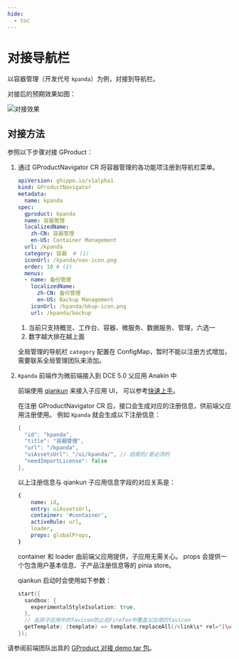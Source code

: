 ```yaml
---
hide:
  - toc
---
```


# 对接导航栏

以容器管理（开发代号 `kpanda`）为例，对接到导航栏。

对接后的预期效果如图：

![对接效果](https://docs.daocloud.io/daocloud-docs-images/docs/ghippo/images/gproduct01.png)

## 对接方法

参照以下步骤对接 GProduct：

1. 通过 GProductNavigator CR 将容器管理的各功能项注册到导航栏菜单。

    ```yaml
    apiVersion: ghippo.io/v1alpha1
    kind: GProductNavigator
    metadata:
      name: kpanda
    spec:
      gproduct: kpanda
      name: 容器管理
      localizedName:
        zh-CN: 容器管理
        en-US: Container Management
      url: /kpanda
      category: 容器  # (1)
      iconUrl: /kpanda/nav-icon.png
      order: 10 # (2)
      menus:
      - name: 备份管理
        localizedName:
          zh-CN: 备份管理
          en-US: Backup Management
        iconUrl: /kpanda/bkup-icon.png
        url: /kpanda/backup
    ```

    1. 当前只支持概览、工作台、容器、微服务、数据服务、管理，六选一
    2. 数字越大排在越上面

    全局管理的导航栏 `category` 配置在 ConfigMap，暂时不能以注册方式增加，需要联系全局管理团队来添加。

2. `Kpanda` 前端作为微前端接入到 DCE 5.0 父应用 Anakin 中

    前端使用 [qiankun](https://qiankun.umijs.org/zh) 来接入子应用 UI，
    可以参考[快速上手](https://qiankun.umijs.org/zh/guide/getting-started)。

    在注册 GProductNavigator CR 后，接口会生成对应的注册信息，供前端父应用注册使用。
    例如 `Kpanda` 就会生成以下注册信息：

    ```go
    {
      "id": "kpanda",
      "title": "容器管理",
      "url": "/kpanda",
      "uiAssetsUrl": "/ui/kpanda/", // 结尾的/是必须的
      "needImportLicense": false
    },
    ```

    以上注册信息与 qiankun 子应用信息字段的对应关系是：

    ```yaml
    {
        name: id,
        entry: uiAssetsUrl,
        container: '#container',
        activeRule: url, 
        loader,
        props: globalProps,
    }
    ```

    container 和 loader 由前端父应用提供，子应用无需关心。
    props 会提供一个包含用户基本信息、子产品注册信息等的 pinia store。

    qiankun 启动时会使用如下参数：

    ```go
    start({
      sandbox: {
        experimentalStyleIsolation: true,
      },
      // 去除子应用中的favicon防止在Firefox中覆盖父应用的favicon
      getTemplate: (template) => template.replaceAll(/<link\s* rel="[\w\s]*icon[\w\s]*"\s*( href=".*?")?\s*\/?>/g, ''),
    });
    ```

请参阅前端团队出具的 [GProduct 对接 demo tar 包](./gproduct-demo-main.tar.gz)。
